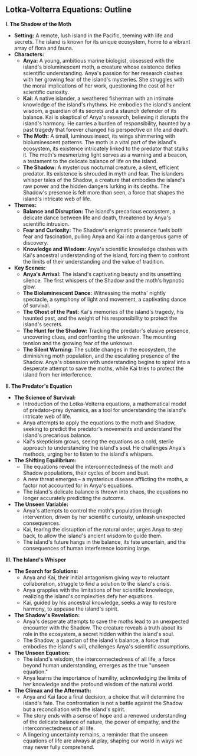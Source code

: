## Lotka-Volterra Equations: Outline

**I. The Shadow of the Moth**

* **Setting:**  A remote, lush island in the Pacific, teeming with life and secrets. The island is known for its unique ecosystem, home to a vibrant array of flora and fauna. 
* **Characters:**
    * **Anya:** A young, ambitious marine biologist, obsessed with the island's bioluminescent moth, a creature whose existence defies scientific understanding. Anya's passion for her research clashes with her growing fear of the island's mysteries.  She struggles with the moral implications of her work, questioning the cost of her scientific curiosity. 
    * **Kai:** A native islander, a weathered fisherman with an intimate knowledge of the island's rhythms. He embodies the island's ancient wisdom, a guardian of its secrets and a staunch defender of its balance.  Kai is skeptical of Anya's research, believing it disrupts the island's harmony.  He carries a burden of responsibility, haunted by a past tragedy that forever changed his perspective on life and death. 
    * **The Moth:** A small, luminous insect, its wings shimmering with bioluminescent patterns. The moth is a vital part of the island's ecosystem, its existence intricately linked to the predator that stalks it. The moth's mesmerizing light serves as a warning and a beacon, a testament to the delicate balance of life on the island. 
    * **The Shadow:** A mysterious nocturnal creature, a silent, efficient predator. Its existence is shrouded in myth and fear. The islanders whisper tales of the Shadow, a creature that embodies the island's raw power and the hidden dangers lurking in its depths.  The Shadow's presence is felt more than seen, a force that shapes the island's intricate web of life. 
* **Themes:**
    * **Balance and Disruption:** The island's precarious ecosystem, a delicate dance between life and death, threatened by Anya's scientific intrusion.
    * **Fear and Curiosity:** The Shadow's enigmatic presence fuels both fear and fascination, pulling Anya and Kai into a dangerous game of discovery.
    * **Knowledge and Wisdom:** Anya's scientific knowledge clashes with Kai's ancestral understanding of the island, forcing them to confront the limits of their understanding and the value of tradition.
* **Key Scenes:**
    * **Anya's Arrival:** The island's captivating beauty and its unsettling silence. The first whispers of the Shadow and the moth's hypnotic glow. 
    * **The Bioluminescent Dance:** Witnessing the moths' nightly spectacle, a symphony of light and movement, a captivating dance of survival. 
    * **The Ghost of the Past:** Kai's memories of the island's tragedy, his haunted past, and the weight of his responsibility to protect the island's secrets. 
    * **The Hunt for the Shadow:** Tracking the predator's elusive presence, uncovering clues, and confronting the unknown. The mounting tension and the growing fear of the unknown.
    * **The Silent Warning:** The subtle changes in the ecosystem, the diminishing moth population, and the escalating presence of the Shadow. Anya's obsession with understanding begins to spiral into a desperate attempt to save the moths, while Kai tries to protect the island from her interference.  

**II. The Predator's Equation**

* **The Science of Survival:**
    * Introduction of the Lotka-Volterra equations, a mathematical model of predator-prey dynamics, as a tool for understanding the island's intricate web of life.
    * Anya attempts to apply the equations to the moth and Shadow, seeking to predict the predator's movements and understand the island's precarious balance.
    * Kai's skepticism grows, seeing the equations as a cold, sterile approach to understanding the island's soul. He challenges Anya's methods, urging her to listen to the island's whispers. 
* **The Shifting Equilibrium:** 
    * The equations reveal the interconnectedness of the moth and Shadow populations, their cycles of boom and bust.
    * A new threat emerges – a mysterious disease afflicting the moths, a factor not accounted for in Anya's equations.
    * The island's delicate balance is thrown into chaos, the equations no longer accurately predicting the outcome. 
* **The Unseen Variable:**
    *  Anya's attempts to control the moth's population through intervention, driven by her scientific curiosity, unleash unexpected consequences. 
    * Kai, fearing the disruption of the natural order, urges Anya to step back, to allow the island's ancient wisdom to guide them.
    * The island's future hangs in the balance, its fate uncertain, and the consequences of human interference looming large.

**III. The Island's Whisper**

* **The Search for Solutions:** 
    * Anya and Kai, their initial antagonism giving way to reluctant collaboration, struggle to find a solution to the island's crisis.
    * Anya grapples with the limitations of her scientific knowledge, realizing the island's complexities defy her equations. 
    * Kai, guided by his ancestral knowledge, seeks a way to restore harmony, to appease the island's spirit.
* **The Shadow's Revelation:**
    * Anya's desperate attempts to save the moths lead to an unexpected encounter with the Shadow. The creature reveals a truth about its role in the ecosystem, a secret hidden within the island's soul.
    * The Shadow, a guardian of the island's balance, a force that embodies the island's will,  challenges Anya's scientific assumptions.
* **The Unseen Equation:**
    * The island's wisdom, the interconnectedness of all life, a force beyond human understanding, emerges as the true "unseen equation."
    *  Anya learns the importance of humility, acknowledging the limits of her knowledge and the profound wisdom of the natural world.
* **The Climax and the Aftermath:**
    *  Anya and Kai face a final decision, a choice that will determine the island's fate. The confrontation is not a battle against the Shadow but a reconciliation with the island's spirit.
    * The story ends with a sense of hope and a renewed understanding of the delicate balance of nature, the power of empathy, and the interconnectedness of all life. 
    * A lingering uncertainty remains, a reminder that the unseen equations of life are always at play, shaping our world in ways we may never fully comprehend. 
